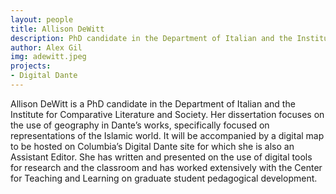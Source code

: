 ```yaml
---
layout: people
title: Allison DeWitt
description: PhD candidate in the Department of Italian and the Institute for Comparative Literature and Society
author: Alex Gil
img: adewitt.jpeg
projects:
- Digital Dante
---
```


Allison DeWitt is a PhD candidate in the Department of Italian and the Institute for Comparative Literature and Society. Her dissertation focuses on the use of geography in Dante’s works, specifically focused on representations of the Islamic world. It will be accompanied by a digital map to be hosted on Columbia’s Digital Dante site for which she is also an Assistant Editor. She has written and presented on the use of digital tools for research and the classroom and has worked extensively with the Center for Teaching and Learning on graduate student pedagogical development. 